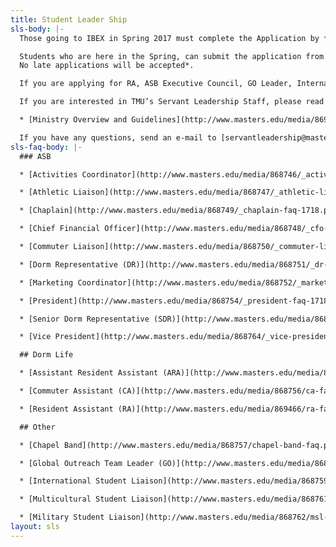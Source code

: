 ```yaml
---
title: Student Leader Ship
sls-body: |-
  Those going to IBEX in Spring 2017 must complete the Application by *5pm on November 28, 2016.*

  Students who are here in the Spring, can submit the application from *February 13-March 3, 2017. \
  No late applications will be accepted*.

  If you are applying for RA, ASB Executive Council, GO Leader, International Student Liaison, Multicultural Student Liaison, Military Student Liaison, or Commuter Assistant you will need to sign up for an interview time in King Hall. Chapel Band applicants will also need to sign up for an audition time in King Hall.

  If you are interested in TMU’s Servant Leadership Staff, please read the following packet of information regarding the purpose and responsibilities of an SLSer.

  * [Ministry Overview and Guidelines](http://www.masters.edu/media/869354/1718-sls-ministry-overview-and-guidelines.pdf "1718 SLS Ministry Overview and Guidelines.pdf")

  If you have any questions, send an e-mail to [servantleadership@masters.edu](mailto:servantleadership@masters.edu).
sls-faq-body: |-
  ### ASB

  * [Activities Coordinator](http://www.masters.edu/media/868746/_activities-coordinator-faq.pdf "_Activities Coordinator FAQ.pdf")

  * [Athletic Liaison](http://www.masters.edu/media/868747/_athletic-liaison-faq-1718.pdf "_Athletic Liaison FAQ 1718.pdf")

  * [Chaplain](http://www.masters.edu/media/868749/_chaplain-faq-1718.pdf "_Chaplain FAQ 1718.pdf")

  * [Chief Financial Officer](http://www.masters.edu/media/868748/_cfo-faq-1718.pdf "_CFO FAQ 1718.pdf")

  * [Commuter Liaison](http://www.masters.edu/media/868750/_commuter-liaison-faq.pdf "_Commuter Liaison FAQ.pdf")

  * [Dorm Representative (DR)](http://www.masters.edu/media/868751/_dr-faq-1718.pdf "_DR FAQ 1718.pdf")

  * [Marketing Coordinator](http://www.masters.edu/media/868752/_marketing-coordinator-faq-1718.pdf "_Marketing Coordinator FAQ 1718.pdf")

  * [President](http://www.masters.edu/media/868754/_president-faq-1718.pdf "_President FAQ 1718.pdf")

  * [Senior Dorm Representative (SDR)](http://www.masters.edu/media/868753/_sdr-faq-1718.pdf "_SDR FAQ 1718.pdf")

  * [Vice President](http://www.masters.edu/media/868764/_vice-president-faq-1718.pdf "_Vice President FAQ 1718.pdf")

  ## Dorm Life

  * [Assistant Resident Assistant (ARA)](http://www.masters.edu/media/868767/_ara-faq-1718.pdf "_ARA FAQ 1718.pdf")

  * [Commuter Assistant (CA)](http://www.masters.edu/media/868756/ca-faq-1718.pdf "CA FAQ 1718.pdf")

  * [Resident Assistant (RA)](http://www.masters.edu/media/869466/ra-faq-1718.pdf "RA FAQ 1718.pdf")

  ## Other

  * [Chapel Band](http://www.masters.edu/media/868757/chapel-band-faq.pdf "Chapel Band  FAQ.pdf")

  * [Global Outreach Team Leader (GO)](http://www.masters.edu/media/868758/go-faq-1718.pdf "GO FAQ 1718.pdf")

  * [International Student Liaison](http://www.masters.edu/media/868759/isl-faq.pdf "ISL FAQ.pdf")

  * [Multicultural Student Liaison](http://www.masters.edu/media/868761/mcsl-faq.pdf "MCSL FAQ.pdf (1)")

  * [Military Student Liaison](http://www.masters.edu/media/868762/msl-faq.pdf "MSL FAQ.pdf")
layout: sls
---
```


